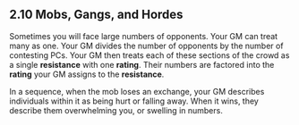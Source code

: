 ## 2.10 Mobs, Gangs, and Hordes

Sometimes you will face large numbers of opponents. Your GM can treat many as one. Your GM divides the number of opponents by the number of contesting PCs. Your GM then treats each of these sections of the crowd as a single **resistance** with one **rating**. Their numbers are factored into the **rating** your GM assigns to the **resistance**.

In a sequence, when the mob loses an exchange, your GM describes individuals within it as being hurt or falling away. When it wins, they describe them overwhelming you, or swelling in numbers.

